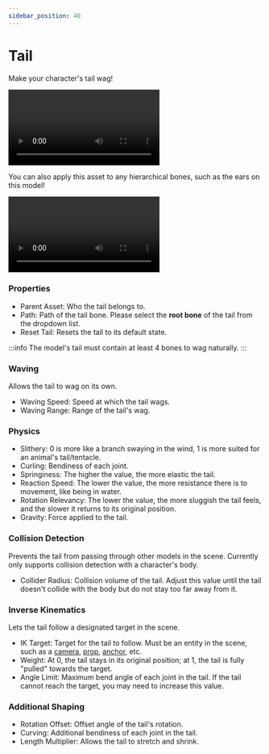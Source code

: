 ```yaml
---
sidebar_position: 40
---
```



# Tail

Make your character's tail wag!


<div className="video-box"><video controls loop src="/doc-img/zh-tail-1.mp4" /></div>

You can also apply this asset to any hierarchical bones, such as the ears on this model!

<div className="video-box"><video controls loop src="/doc-img/zh-tail-2.mp4" /></div>

### Properties

* Parent Asset: Who the tail belongs to.
* Path: Path of the tail bone. Please select the **root bone** of the tail from the dropdown list.
* Reset Tail: Resets the tail to its default state.

:::info
The model's tail must contain at least 4 bones to wag naturally.
:::

### Waving

Allows the tail to wag on its own.

* Waving Speed: Speed at which the tail wags.
* Waving Range: Range of the tail's wag.

### Physics

* Slithery: 0 is more like a branch swaying in the wind, 1 is more suited for an animal's tail/tentacle.
* Curling: Bendiness of each joint.
* Springiness: The higher the value, the more elastic the tail.
* Reaction Speed: The lower the value, the more resistance there is to movement, like being in water.
* Rotation Relevancy: The lower the value, the more sluggish the tail feels, and the slower it returns to its original position.
* Gravity: Force applied to the tail.

### Collision Detection

Prevents the tail from passing through other models in the scene. Currently only supports collision detection with a character's body.

* Collider Radius: Collision volume of the tail. Adjust this value until the tail doesn't collide with the body but do not stay too far away from it.

### Inverse Kinematics

Lets the tail follow a designated target in the scene.

* IK Target: Target for the tail to follow. Must be an entity in the scene, such as a [camera](camera.md), [prop](prop.md), [anchor](anchor.md), etc.
* Weight: At 0, the tail stays in its original position; at 1, the tail is fully "pulled" towards the target.
* Angle Limit: Maximum bend angle of each joint in the tail. If the tail cannot reach the target, you may need to increase this value.

### Additional Shaping

* Rotation Offset: Offset angle of the tail's rotation.
* Curving: Additional bendiness of each joint in the tail.
* Length Multiplier: Allows the tail to stretch and shrink.
